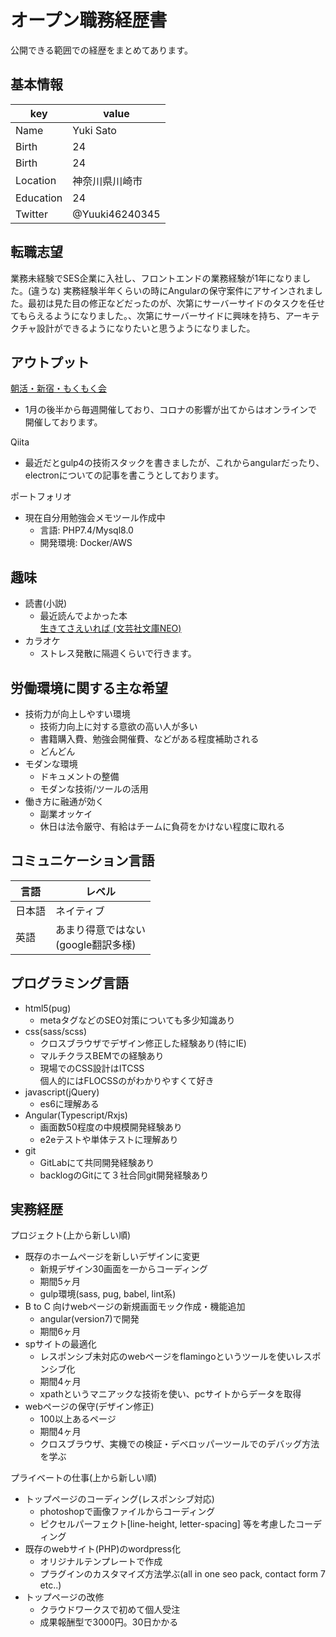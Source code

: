 # オープン職務経歴書
公開できる範囲での経歴をまとめてあります。
## 基本情報
|  key  |  value  |
| ---- | ---- |
|  Name  |  Yuki Sato  |
|  Birth  |  24  |
|  Birth  |  24  |
|  Location  |  神奈川県川崎市  |
|  Education  |  24  |
|  Twitter  |  @Yuuki46240345  |

## 転職志望
業務未経験でSES企業に入社し、フロントエンドの業務経験が1年になりました。(違うな)
実務経験半年くらいの時にAngularの保守案件にアサインされました。最初は見た目の修正などだったのが、次第にサーバーサイドのタスクを任せてもらえるようになりました。、次第にサーバーサイドに興味を持ち、アーキテクチャ設計ができるようになりたいと思うようになりました。

## アウトプット
[朝活・新宿・もくもく会](https://shinjukuasakatu.connpass.com/event/)
* 1月の後半から毎週開催しており、コロナの影響が出てからはオンラインで開催しております。

Qiita
* 最近だとgulp4の技術スタックを書きましたが、これからangularだったり、electronについての記事を書こうとしております。

ポートフォリオ
* 現在自分用勉強会メモツール作成中 
    * 言語: PHP7.4/Mysql8.0
    * 開発環境: Docker/AWS


## 趣味
* 読書(小説)
    * 最近読んでよかった本<br>
    [生きてさえいれば (文芸社文庫NEO)](https://www.amazon.co.jp/dp/B07PYVY4XR/ref=dp-kindle-redirect?_encoding=UTF8&btkr=1)
* カラオケ
    * ストレス発散に隔週くらいで行きます。
## 労働環境に関する主な希望
* 技術力が向上しやすい環境
    * 技術力向上に対する意欲の高い人が多い
    * 書籍購入費、勉強会開催費、などがある程度補助される
    * どんどん
* モダンな環境
    * ドキュメントの整備
    * モダンな技術/ツールの活用
* 働き方に融通が効く
    * 副業オッケイ
    * 休日は法令厳守、有給はチームに負荷をかけない程度に取れる

## コミュニケーション言語
|  言語  |  レベル  |
| ---- | ---- |
|  日本語  |  ネイティブ  |
|  英語  |  あまり得意ではない<br>(google翻訳多様)  |

## プログラミング言語
* html5(pug)
    * metaタグなどのSEO対策についても多少知識あり
* css(sass/scss)
    * クロスブラウザでデザイン修正した経験あり(特にIE)
    * マルチクラスBEMでの経験あり
    * 現場でのCSS設計はITCSS<br>
    個人的にはFLOCSSのがわかりやすくて好き
* javascript(jQuery)
    * es6に理解ある
* Angular(Typescript/Rxjs)
    * 画面数50程度の中規模開発経験あり
    * e2eテストや単体テストに理解あり
* git
    * GitLabにて共同開発経験あり
    * backlogのGitにて３社合同git開発経験あり

## 実務経歴
プロジェクト(上から新しい順)
* 既存のホームページを新しいデザインに変更
    * 新規デザイン30画面を一からコーディング
    * 期間5ヶ月
    * gulp環境(sass, pug, babel, lint系)
* B to C 向けwebページの新規画面モック作成・機能追加
    * angular(version7)で開発
    * 期間6ヶ月
* spサイトの最適化
    * レスポンシブ未対応のwebページをflamingoというツールを使いレスポンシブ化
    * 期間4ヶ月
    * xpathというマニアックな技術を使い、pcサイトからデータを取得
* webページの保守(デザイン修正)
    * 100以上あるページ
    * 期間4ヶ月
    * クロスブラウザ、実機での検証・デベロッパーツールでのデバッグ方法を学ぶ

プライベートの仕事(上から新しい順)
* トップページのコーディング(レスポンシブ対応)
    * photoshopで画像ファイルからコーディング
    * ピクセルパーフェクト[line-height, letter-spacing]
    等を考慮したコーディング
* 既存のwebサイト(PHP)のwordpress化
    * オリジナルテンプレートで作成
    * プラグインのカスタマイズ方法学ぶ(all in one seo pack, contact form 7 etc..)
* トップページの改修
    * クラウドワークスで初めて個人受注
    * 成果報酬型で3000円。30日かかる